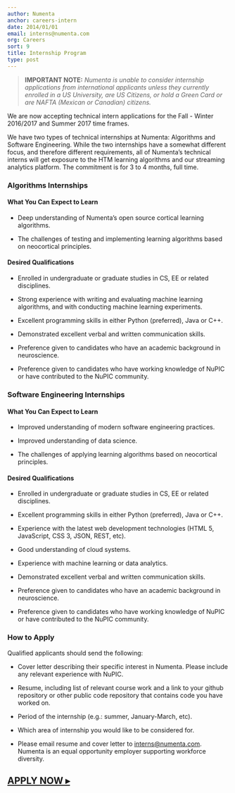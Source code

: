 ```yaml
---
author: Numenta
anchor: careers-intern
date: 2014/01/01
email: interns@numenta.com
org: Careers
sort: 9
title: Internship Program
type: post
---
```


> **IMPORTANT NOTE:** *Numenta is unable to consider internship applications
  from international applicants unless they currently enrolled in a US
  University, are US Citizens, or hold a Green Card or are NAFTA (Mexican or
  Canadian) citizens.*

We are now accepting technical intern applications for the Fall - Winter
2016/2017 and Summer 2017 time frames.

We have two types of technical internships at Numenta: Algorithms and Software
Engineering. While the two internships have a somewhat different focus, and
therefore different requirements, all of Numenta’s technical interns will get
exposure to the HTM learning algorithms and our streaming analytics platform.
The commitment is for 3 to 4 months, full time.  


### Algorithms Internships

#### What You Can Expect to Learn

* Deep understanding of Numenta’s open source cortical learning algorithms.

* The challenges of testing and implementing learning algorithms based on
  neocortical principles.

#### Desired Qualifications

* Enrolled in undergraduate or graduate studies in CS, EE or related
  disciplines.

* Strong experience with writing and evaluating machine learning algorithms, and
  with conducting machine learning experiments.

* Excellent programming skills in either Python (preferred), Java or C++.

* Demonstrated excellent verbal and written communication skills.

* Preference given to candidates who have an academic background in
  neuroscience.

* Preference given to candidates who have working knowledge of NuPIC or have
  contributed to the NuPIC community.


### Software Engineering Internships

#### What You Can Expect to Learn

* Improved understanding of modern software engineering practices.

* Improved understanding of data science.

* The challenges of applying learning algorithms based on neocortical
  principles.

#### Desired Qualifications

* Enrolled in undergraduate or graduate studies in CS, EE or related
  disciplines.

* Excellent programming skills in either Python (preferred), Java or C++.

* Experience with the latest web development technologies (HTML 5, JavaScript,
  CSS 3, JSON, REST, etc).

* Good understanding of cloud systems.

* Experience with machine learning or data analytics.

* Demonstrated excellent verbal and written communication skills.

* Preference given to candidates who have an academic background in
  neuroscience.

* Preference given to candidates who have working knowledge of NuPIC or have
  contributed to the NuPIC community.


### How to Apply

Qualified applicants should send the following:

* Cover letter describing their specific interest in Numenta. Please include
  any relevant experience with NuPIC.

* Resume, including list of relevant course work and a link to your github
  repository or other public code repository that contains code you have
  worked on.

* Period of the internship (e.g.: summer, January-March, etc).

* Which area of internship you would like to be considered for.

* Please email resume and cover letter to
  [interns@numenta.com](mailto:interns@numenta.com). Numenta is an equal
  opportunity employer supporting workforce diversity.


## **[APPLY NOW ▸](mailto:interns@numenta.com)**
